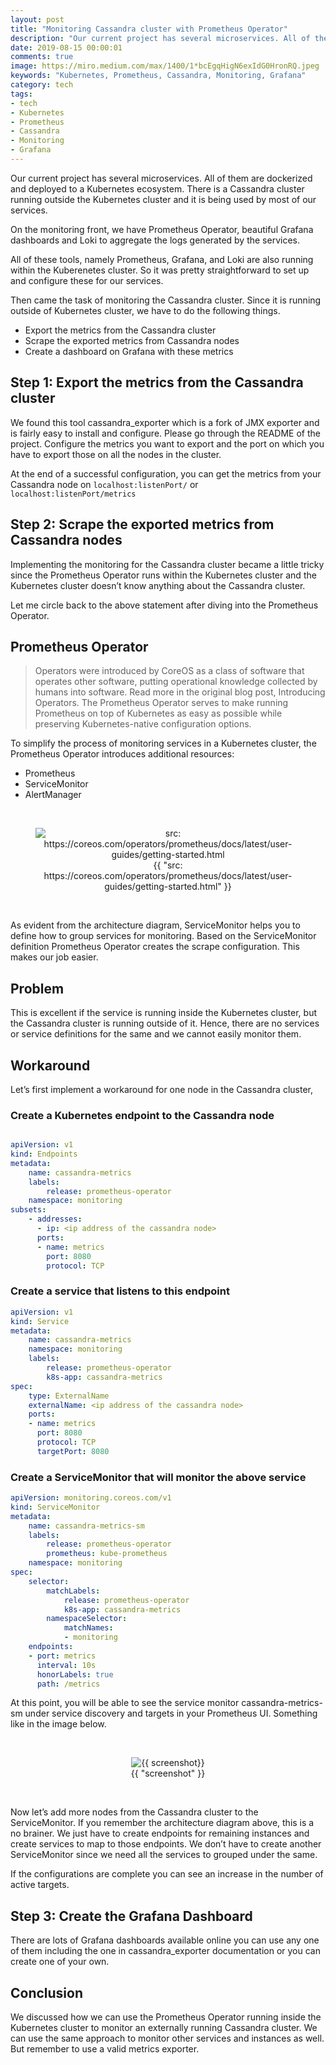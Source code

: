 ```yaml
---
layout: post
title: "Monitoring Cassandra cluster with Prometheus Operator"
description: "Our current project has several microservices. All of them are dockerized and deployed to a Kubernetes ecosystem. There is a Cassandra cluster running outside the Kubernetes cluster and it is being used by most of our services."
date: 2019-08-15 00:00:01
comments: true
image: https://miro.medium.com/max/1400/1*bcEgqHigN6exIdG0HronRQ.jpeg
keywords: "Kubernetes, Prometheus, Cassandra, Monitoring, Grafana"
category: tech
tags:
- tech
- Kubernetes
- Prometheus
- Cassandra
- Monitoring
- Grafana
---
```

Our current project has several microservices. All of them are dockerized and deployed to a Kubernetes ecosystem. There is a Cassandra cluster running outside the Kubernetes cluster and it is being used by most of our services.

On the monitoring front, we have Prometheus Operator, beautiful Grafana dashboards and Loki to aggregate the logs generated by the services.

All of these tools, namely Prometheus, Grafana, and Loki are also running within the Kuberenetes cluster. So it was pretty straightforward to set up and configure these for our services.

Then came the task of monitoring the Cassandra cluster. Since it is running outside of Kubernetes cluster, we have to do the following things.

* Export the metrics from the Cassandra cluster
* Scrape the exported metrics from Cassandra nodes
* Create a dashboard on Grafana with these metrics

## Step 1: Export the metrics from the Cassandra cluster

We found this tool cassandra_exporter which is a fork of JMX exporter and is fairly easy to install and configure. Please go through the README of the project. Configure the metrics you want to export and the port on which you have to export those on all the nodes in the cluster.

At the end of a successful configuration, you can get the metrics from your Cassandra node on `localhost:listenPort/` or `localhost:listenPort/metrics`

## Step 2: Scrape the exported metrics from Cassandra nodes

Implementing the monitoring for the Cassandra cluster became a little tricky since the Prometheus Operator runs within the Kubernetes cluster and the Kubernetes cluster doesn’t know anything about the Cassandra cluster.

Let me circle back to the above statement after diving into the Prometheus Operator.

## Prometheus Operator

> Operators were introduced by CoreOS as a class of software that operates other software, putting operational knowledge collected by humans into software. Read more in the original blog post, Introducing Operators. The Prometheus Operator serves to make running Prometheus on top of Kubernetes as easy as possible while preserving Kubernetes-native configuration options.

To simplify the process of monitoring services in a Kubernetes cluster, the Prometheus Operator introduces additional resources:

* Prometheus
* ServiceMonitor
* AlertManager

<br>
<figure class="image"><center>
    <img src="https://miro.medium.com/max/1400/1*6KI8wlyWwLwPYgt_SP1CCA.png" alt="src: https://coreos.com/operators/prometheus/docs/latest/user-guides/getting-started.html">
    <figcaption>{{ "src: https://coreos.com/operators/prometheus/docs/latest/user-guides/getting-started.html" }}</figcaption>
</center>
  </figure>
<br>

As evident from the architecture diagram, ServiceMonitor helps you to define how to group services for monitoring. Based on the ServiceMonitor definition Prometheus Operator creates the scrape configuration. This makes our job easier.

## Problem

This is excellent if the service is running inside the Kubernetes cluster, but the Cassandra cluster is running outside of it. Hence, there are no services or service definitions for the same and we cannot easily monitor them.

## Workaround

Let’s first implement a workaround for one node in the Cassandra cluster,

### Create a Kubernetes endpoint to the Cassandra node

```yaml

apiVersion: v1
kind: Endpoints
metadata:
    name: cassandra-metrics
    labels:
        release: prometheus-operator
    namespace: monitoring
subsets:
    - addresses:
      - ip: <ip address of the cassandra node>
      ports:
      - name: metrics
        port: 8080
        protocol: TCP

```

### Create a service that listens to this endpoint

```yaml
apiVersion: v1
kind: Service
metadata:
    name: cassandra-metrics
    namespace: monitoring
    labels:
        release: prometheus-operator
        k8s-app: cassandra-metrics
spec:
    type: ExternalName
    externalName: <ip address of the cassandra node>
    ports:
    - name: metrics
      port: 8080
      protocol: TCP
      targetPort: 8080

```

### Create a ServiceMonitor that will monitor the above service

```yaml
apiVersion: monitoring.coreos.com/v1
kind: ServiceMonitor
metadata:
    name: cassandra-metrics-sm
    labels:
        release: prometheus-operator
        prometheus: kube-prometheus
    namespace: monitoring
spec:
    selector:
        matchLabels:
            release: prometheus-operator
            k8s-app: cassandra-metrics
        namespaceSelector:
            matchNames:
            - monitoring
    endpoints:
    - port: metrics
      interval: 10s
      honorLabels: true
      path: /metrics
```

At this point, you will be able to see the service monitor cassandra-metrics-sm under service discovery and targets in your Prometheus UI. Something like in the image below.

<br>
<figure class="image"><center>
    <img src="https://miro.medium.com/max/1400/1*VIHJaTlV_d96R1G2asR_cQ.png" alt="{{ screenshot}}">
    <figcaption>{{ "screenshot" }}</figcaption>
</center>
  </figure>
<br>

Now let’s add more nodes from the Cassandra cluster to the ServiceMonitor. If you remember the architecture diagram above, this is a no brainer. We just have to create endpoints for remaining instances and create services to map to those endpoints. We don’t have to create another ServiceMonitor since we need all the services to grouped under the same.

If the configurations are complete you can see an increase in the number of active targets.

## Step 3: Create the Grafana Dashboard

There are lots of Grafana dashboards available online you can use any one of them including the one in cassandra_exporter documentation or you can create one of your own.

## Conclusion

We discussed how we can use the Prometheus Operator running inside the Kubernetes cluster to monitor an externally running Cassandra cluster. We can use the same approach to monitor other services and instances as well. But remember to use a valid metrics exporter.
